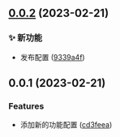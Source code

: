 ## [0.0.2](https://github.com/ZHAISHENKING/typedoc-demo/compare/0.0.1...0.0.2) (2023-02-21)

### ✨ 新功能

- 发布配置 ([9339a4f](https://github.com/ZHAISHENKING/typedoc-demo/commit/9339a4fb4ea8c7f43fefb58bd332df083d345377))

## 0.0.1 (2023-02-21)

### Features

- 添加新的功能配置 ([cd3feea](https://github.com/ZHAISHENKING/typedoc-demo/commit/cd3feea9511902d2126fa563134cf610d7873e2c))
